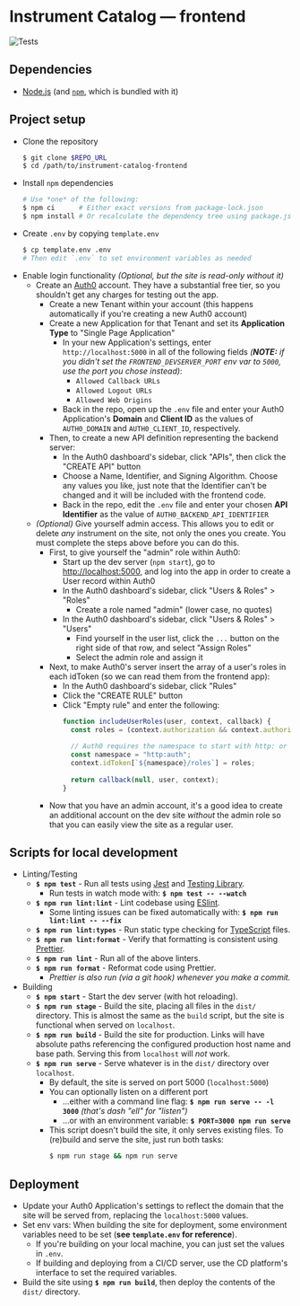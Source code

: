 # Instrument Catalog — frontend

![Tests](https://github.com/noahbrenner/instrument-catalog-frontend/workflows/Tests/badge.svg)

## Dependencies

- [Node.js](https://nodejs.org/) (and [`npm`](https://www.npmjs.com/get-npm), which is bundled with it)

## Project setup

- Clone the repository
  ```bash
  $ git clone $REPO_URL
  $ cd /path/to/instrument-catalog-frontend
  ```
- Install `npm` dependencies
  ```bash
  # Use *one* of the following:
  $ npm ci      # Either exact versions from package-lock.json
  $ npm install # Or recalculate the dependency tree using package.json
  ```
- Create `.env` by copying `template.env`
  ```bash
  $ cp template.env .env
  # Then edit `.env` to set environment variables as needed
  ```
- Enable login functionality _(Optional, but the site is read-only without it)_
  - Create an [Auth0](https://auth0.com/) account. They have a substantial free tier, so you shouldn't get any charges for testing out the app.
    - Create a new Tenant within your account (this happens automatically if you're creating a new Auth0 account)
    - Create a new Application for that Tenant and set its **Application Type** to "Single Page Application"
      - In your new Application's settings, enter `http://localhost:5000` in all of the following fields _(**NOTE:** if you didn't set the `FRONTEND_DEVSERVER_PORT` env var to `5000`, use the port you chose instead)_:
        - `Allowed Callback URLs`
        - `Allowed Logout URLs`
        - `Allowed Web Origins`
      - Back in the repo, open up the `.env` file and enter your Auth0 Application's **Domain** and **Client ID** as the values of `AUTH0_DOMAIN` and `AUTH0_CLIENT_ID`, respectively.
    - Then, to create a new API definition representing the backend server:
      - In the Auth0 dashboard's sidebar, click "APIs", then click the "CREATE API" button
      - Choose a Name, Identifier, and Signing Algorithm. Choose any values you like, just note that the Identifier can't be changed and it will be included with the frontend code.
      - Back in the repo, edit the `.env` file and enter your chosen **API Identifier** as the value of `AUTH0_BACKEND_API_IDENTIFIER`
  - _(Optional)_ Give yourself admin access. This allows you to edit or delete _any_ instrument on the site, not only the ones you create. You must complete the steps above before you can do this.
    - First, to give yourself the "admin" role within Auth0:
      - Start up the dev server (`npm start`), go to <http://localhost:5000>, and log into the app in order to create a User record within Auth0
      - In the Auth0 dashboard's sidebar, click "Users & Roles" > "Roles"
        - Create a role named "admin" (lower case, no quotes)
      - In the Auth0 dashboard's sidebar, click "Users & Roles" > "Users"
        - Find yourself in the user list, click the `...` button on the right side of that row, and select "Assign Roles"
        - Select the admin role and assign it
    - Next, to make Auth0's server insert the array of a user's roles in each idToken (so we can read them from the frontend app):
      - In the Auth0 dashboard's sidebar, click "Rules"
      - Click the "CREATE RULE" button
      - Click "Empty rule" and enter the following:
        <!-- prettier-ignore -->
        ```javascript
        function includeUserRoles(user, context, callback) {
          const roles = (context.authorization && context.authorization.roles) || [];
         
          // Auth0 requires the namespace to start with http: or https:
          const namespace = "http:auth";
          context.idToken[`${namespace}/roles`] = roles;
         
          return callback(null, user, context);
        }
        ```
    - Now that you have an admin account, it's a good idea to create an additional account on the dev site _without_ the admin role so that you can easily view the site as a regular user.

## Scripts for local development

- Linting/Testing
  - **`$ npm test`** - Run all tests using [Jest](https://jestjs.io/) and [Testing Library](https://testing-library.com/).
    - Run tests in watch mode with: **`$ npm test -- --watch`**
  - **`$ npm run lint:lint`** - Lint codebase using [ESlint](https://eslint.org/).
    - Some linting issues can be fixed automatically with: **`$ npm run lint:lint -- --fix`**
  - **`$ npm run lint:types`** - Run static type checking for [TypeScript](https://www.typescriptlang.org/) files.
  - **`$ npm run lint:format`** - Verify that formatting is consistent using [Prettier](https://prettier.io/).
  - **`$ npm run lint`** - Run all of the above linters.
  - **`$ npm run format`** - Reformat code using Prettier.
    - _Prettier is also run (via a git hook) whenever you make a commit._
- Building
  - **`$ npm start`** - Start the dev server (with hot reloading).
  - **`$ npm run stage`** - Build the site, placing all files in the `dist/` directory. This is almost the same as the `build` script, but the site is functional when served on `localhost`.
  - **`$ npm run build`** - Build the site for production. Links will have absolute paths referencing the configured production host name and base path. Serving this from `localhost` will _not_ work.
  - **`$ npm run serve`** - Serve whatever is in the `dist/` directory over `localhost`.
    - By default, the site is served on port 5000 (`localhost:5000`)
    - You can optionally listen on a different port
      - ...either with a command line flag: **`$ npm run serve -- -l 3000`** _(that's dash "ell" for "listen")_
      - ...or with an environment variable: **`$ PORT=3000 npm run serve`**
    - This script doesn't build the site, it only serves existing files. To (re)build and serve the site, just run both tasks:
      ```bash
      $ npm run stage && npm run serve
      ```

## Deployment

- Update your Auth0 Application's settings to reflect the domain that the site will be served from, replacing the `localhost:5000` values.
- Set env vars: When building the site for deployment, some environment variables need to be set (**see `template.env` for reference**).
  - If you're building on your local machine, you can just set the values in `.env`.
  - If building and deploying from a CI/CD server, use the CD platform's interface to set the required variables.
- Build the site using **`$ npm run build`**, then deploy the contents of the `dist/` directory.
